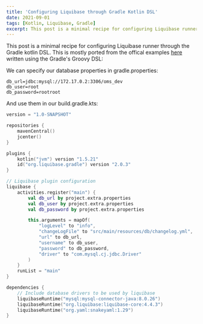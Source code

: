 ```yaml
---
title: 'Configuring Liquibase through Gradle Kotlin DSL'
date: 2021-09-01
tags: [Kotlin, Liquibase, Gradle]
excerpt: This post is a minimal recipe for configuring Liquibase runner through the Gradle kotlin DSL.
---
```


This post is a minimal recipe for configuring Liquibase runner through the Gradle kotlin DSL. This is mostly ported from the offical examples [here](https://github.com/liquibase/liquibase-gradle-plugin#usage) written using the Gradle's Groovy DSL:

We can specify our database properties in gradle.properties:

```
db_url=jdbc:mysql://172.17.0.2:3306/oms_dev
db_user=root
db_password=rootroot
```

And use them in our build.gradle.kts:

```kotlin
version = "1.0-SNAPSHOT"

repositories {
    mavenCentral()
    jcenter()
}

plugins {
    kotlin("jvm") version "1.5.21"
    id("org.liquibase.gradle") version "2.0.3"
}

// Liquibase plugin configuration
liquibase {
    activities.register("main") {
        val db_url by project.extra.properties
        val db_user by project.extra.properties
        val db_password by project.extra.properties

        this.arguments = mapOf(
            "logLevel" to "info",
            "changeLogFile" to "src/main/resources/db/changelog.yml",
            "url" to db_url,
            "username" to db_user,
            "password" to db_password,
            "driver" to "com.mysql.cj.jdbc.Driver"
        )
    }
    runList = "main"
}

dependencies {
    // Include database drivers to be used by liquibase
    liquibaseRuntime("mysql:mysql-connector-java:8.0.26")
    liquibaseRuntime("org.liquibase:liquibase-core:4.4.3")
    liquibaseRuntime("org.yaml:snakeyaml:1.29")
}
```
